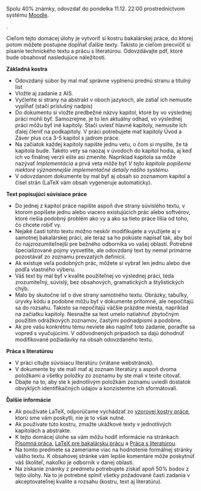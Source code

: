 Spolu 40% známky, odovzdať do pondelka 11.12. 22:00 prostredníctvom
systému [Moodle](https://moodle.uniba.sk/mod/assign/view.php?id=40951).
<!-- [DAV+BIN](https://moodle.uniba.sk/mod/assign/view.php?id=94794)-->.

Cieľom tejto domácej úlohy je vytvoriť si kostru bakalárskej práce, do
ktorej potom môžete postupne dopĺňať ďalšie texty. Takisto je cieľom
precvičiť si písanie technického textu a prácu s literatúrou.
Odovzdávajte pdf, ktoré bude obsahovať nasledujúce náležitosti.

**Základná kostra**

  - Odovzdaný súbor by mal mať správne vyplnenú prednú stranu a titulný
    list
  - Vložte aj zadanie z AIS.
  - Vyčleňte si strany na abstrakt v oboch jazykoch, ale zatiaľ ich
    nemusíte vypĺňať (stačí príslušný nadpis)
  - Do dokumentu si vložte predbežné názvy kapitol, ktoré by vo
    výslednej práci mohli byť. Samozrejme, je to len aktuálny odhad, vo
    výslednej práci môžu byť iné kapitoly. Stačí uviesť hlavné kapitoly,
    nemusíte ich ďalej členiť na podkapitoly. V práci potrebujete mať
    kapitoly Úvod a Záver plus cca 3-5 kapitol s jadrom práce.
  - Na začiatok každej kapitoly napíšte jednu vetu, o čom si myslíte, že
    tá kapitola bude. Takéto vety sa naozaj v úvodoch do kapitol hodia,
    aj keď ich vo finálnej verzii ešte asi zmeníte. Napríklad kapitola
    sa môže nazývať *Implementácia* a prvá veta môže byť *V tejto
    kapitole popíšeme niektoré významnejšie implementačné detaily nášho
    systému.*
  - V odovzdanom dokumente by mal byť aj obsah so zoznamom kapitol a
    čísel strán (LaTeX vám obsah vygeneruje automaticky).

**Text popisujúci súvisiace práce**

  - Do jednej z kapitol práce napíšte aspoň dve strany súvislého textu,
    v ktorom popíšete jednu alebo viacero existujúcich prác alebo
    softvérov, ktoré riešia podobný problém ako vy a ako sa tieto práce
    líšia od toho, čo chcete robiť vy.
  - Nejaké časti tohto textu možno neskôr modifikujete a využijete aj v
    samotnej bakalárskej práci, ale teraz sa ho pokúste napísať tak, aby
    bol čo najzrozumiteľnejší pre bežného odborníka vo vašej oblasti.
    Potrebné špecializované pojmy vysvetlite, ale odovzdaný text by
    nemal primárne pozostávať zo zoznamu prevzatých definícií.
  - Ak existuje veľa podobných prác, môžete si vybrať len jednu alebo
    dve podľa vlastného výberu.
  - Váš text by mal byť v kvalite použiteľnej vo výslednej práci, teda
    zrozumiteľný, súvislý, bez obsahových, gramatických a štylistických
    chýb.
  - Malo by skutočne ísť o dve strany samotného textu. Obrázky, tabuľky,
    úryvky kódu a podobne môžu byť v dokumente prítomné, ale nepočítajú
    sa do rozsahu. Takisto sa nepočítajú väčšie prázdne miesta,
    napríklad na začiatku kapitoly. Nesnažte sa text umelo natiahnuť
    zbytočným použitím odrážkových zoznamov, častými podnadpismi a
    podobne.
  - Ak pre vašu konkrétnu tému neviete ako naplniť toto zadanie, poraďte
    sa vopred s vyučujúcimi. V odôvodnených prípadoch sa dajú dohodnúť
    modifikované požiadavky na obsah odovzdaného textu.

**Práca s literatúrou**

  - V práci citujte súvisiacu literatúru (vrátane webstránok).
  - V dokumente by ste mali mať aj zoznam literatúry s aspoň dvoma
    položkami a všetky položky zo zoznamu by ste mali v texte citovať.
  - Dbajte na to, aby ste k jednotlivým položkám zoznamu uviedli
    dostatok obvyklých identifikačných údajov a konzistentne ich
    sformátovali.

**Ďalšie informácie**

  - Ak používate LaTeX, odporúčame vychádzať zo [vzorovej kostry
    práce](/bcinf/files/Praca.zip), ktorú sme vám poskytli, nie je
    to však nutné.
  - Ak používate túto kostru, zmažte ukážkové texty v jednotlivých
    kapitolách a abstrakte.
  - K tejto domácej úlohe sa vám môžu hodiť informácie na stránkach
    [Písomná práca](./Písomná_práca.md), [LaTeX pre bakalársku
    prácu](./LaTeX_pre_bakalársku_prácu.md) a [Práca s
    literatúrou](./Práca_s_literatúrou.md).
  - Na tomto predmete sa zameriame viac na hodnotenie formálnej stránky
    vášho textu. K obsahovej stránke vám lepšie komentáre môže poskytnúť
    váš školiteľ, nakoľko je odborník v danej oblasti.
  - Na získanie známky z predmetu potrebujete získať apoň 50% bodov z
    tejto úlohy. Na to je potrebné splniť všetky požadované časti
    zadania v akceptovateľnej kvalite a rozsahu (kostru, text aj
    literatúru).
